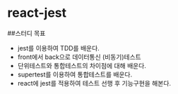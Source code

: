 # react-jest

##스터디 목표
- jest를 이용하여 TDD를 배운다.
- front에서 back으로 데이터통신 (비동기)테스트
- 단위테스트와 통합테스트의 차이점에 대해 배운다.
- supertest를 이용하여 통합테스트를 배운다.
- react에 jest를 적용하여 테스트 선행 후 기능구현을 해본다.

